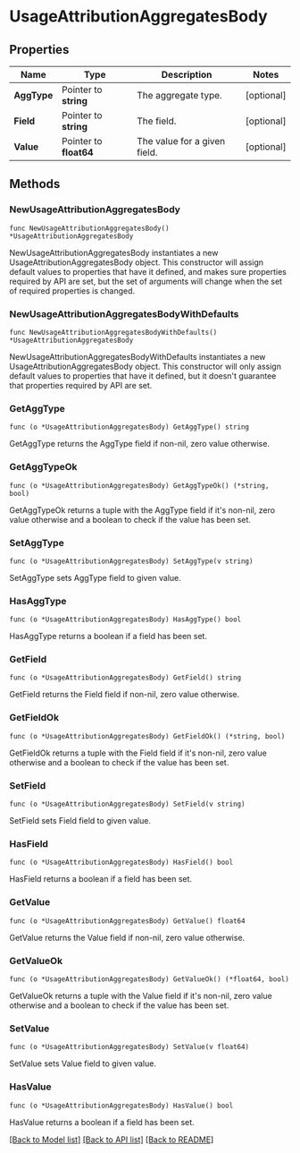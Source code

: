 # UsageAttributionAggregatesBody

## Properties

Name | Type | Description | Notes
---- | ---- | ----------- | ------
**AggType** | Pointer to **string** | The aggregate type. | [optional] 
**Field** | Pointer to **string** | The field. | [optional] 
**Value** | Pointer to **float64** | The value for a given field. | [optional] 

## Methods

### NewUsageAttributionAggregatesBody

`func NewUsageAttributionAggregatesBody() *UsageAttributionAggregatesBody`

NewUsageAttributionAggregatesBody instantiates a new UsageAttributionAggregatesBody object.
This constructor will assign default values to properties that have it defined,
and makes sure properties required by API are set, but the set of arguments
will change when the set of required properties is changed.

### NewUsageAttributionAggregatesBodyWithDefaults

`func NewUsageAttributionAggregatesBodyWithDefaults() *UsageAttributionAggregatesBody`

NewUsageAttributionAggregatesBodyWithDefaults instantiates a new UsageAttributionAggregatesBody object.
This constructor will only assign default values to properties that have it defined,
but it doesn't guarantee that properties required by API are set.

### GetAggType

`func (o *UsageAttributionAggregatesBody) GetAggType() string`

GetAggType returns the AggType field if non-nil, zero value otherwise.

### GetAggTypeOk

`func (o *UsageAttributionAggregatesBody) GetAggTypeOk() (*string, bool)`

GetAggTypeOk returns a tuple with the AggType field if it's non-nil, zero value otherwise
and a boolean to check if the value has been set.

### SetAggType

`func (o *UsageAttributionAggregatesBody) SetAggType(v string)`

SetAggType sets AggType field to given value.

### HasAggType

`func (o *UsageAttributionAggregatesBody) HasAggType() bool`

HasAggType returns a boolean if a field has been set.

### GetField

`func (o *UsageAttributionAggregatesBody) GetField() string`

GetField returns the Field field if non-nil, zero value otherwise.

### GetFieldOk

`func (o *UsageAttributionAggregatesBody) GetFieldOk() (*string, bool)`

GetFieldOk returns a tuple with the Field field if it's non-nil, zero value otherwise
and a boolean to check if the value has been set.

### SetField

`func (o *UsageAttributionAggregatesBody) SetField(v string)`

SetField sets Field field to given value.

### HasField

`func (o *UsageAttributionAggregatesBody) HasField() bool`

HasField returns a boolean if a field has been set.

### GetValue

`func (o *UsageAttributionAggregatesBody) GetValue() float64`

GetValue returns the Value field if non-nil, zero value otherwise.

### GetValueOk

`func (o *UsageAttributionAggregatesBody) GetValueOk() (*float64, bool)`

GetValueOk returns a tuple with the Value field if it's non-nil, zero value otherwise
and a boolean to check if the value has been set.

### SetValue

`func (o *UsageAttributionAggregatesBody) SetValue(v float64)`

SetValue sets Value field to given value.

### HasValue

`func (o *UsageAttributionAggregatesBody) HasValue() bool`

HasValue returns a boolean if a field has been set.


[[Back to Model list]](../README.md#documentation-for-models) [[Back to API list]](../README.md#documentation-for-api-endpoints) [[Back to README]](../README.md)


